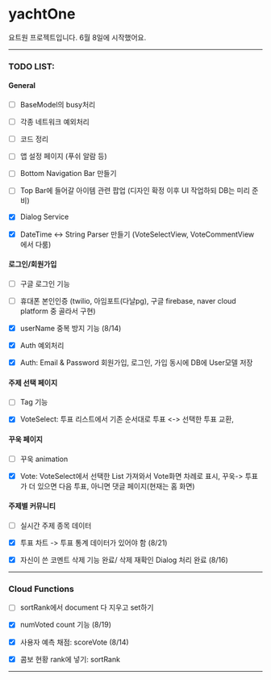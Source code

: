 # yachtOne

요트원 프로젝트입니다. 6월 8일에 시작했어요.

---

### TODO LIST:

#### General

- [ ] BaseModel의 busy처리
- [ ] 각종 네트워크 예외처리
- [ ] 코드 정리
- [ ] 앱 설정 페이지 (푸쉬 알람 등)
- [ ] Bottom Navigation Bar 만들기
- [ ] Top Bar에 들어갈 아이템 관련 팝업 (디자인 확정 이후 UI 작업하되 DB는 미리 준비)
  

- [x] Dialog Service
- [x] DateTime <-> String Parser 만들기 (VoteSelectView, VoteCommentView 에서 다룸)

#### 로그인/회원가입

- [ ] 구글 로그인 기능
- [ ] 휴대폰 본인인증 (twilio, 아임포트(다날pg), 구글 firebase, naver cloud platform 중 골라서 구현)

- [x] userName 중복 방지 기능 (8/14)
- [x] Auth 예외처리
- [x] Auth: Email & Password 회원가입, 로그인, 가입 동시에 DB에 User모델 저장

#### 주제 선택 페이지

- [ ] Tag 기능

- [x] VoteSelect: 투표 리스트에서 기존 순서대로 투표 <-> 선택한 투표 교환,

#### 꾸욱 페이지

- [ ] 꾸욱 animation

- [x] Vote: VoteSelect에서 선택한 List 가져와서 Vote화면 차례로 표시, 꾸욱-> 투표가 더 있으면 다음 투표, 아니면 댓글 페이지(현재는 홈 화면)

#### 주제별 커뮤니티

- [ ] 실시간 주제 종목 데이터

- [x] 투표 차트 -> 투표 통계 데이터가 있어야 함 (8/21)
- [x] 자신이 쓴 코멘트 삭제 기능 완료/ 삭제 재확인 Dialog 처리 완료 (8/16)

---

### Cloud Functions

- [ ] sortRank에서 document 다 지우고 set하기

- [x] numVoted count 기능 (8/19)
- [x] 사용자 예측 채점: scoreVote (8/14)
- [x] 콤보 현황 rank에 넣기: sortRank

---

